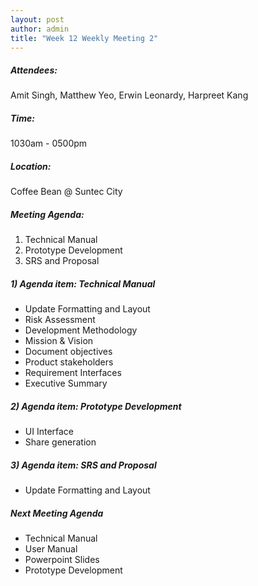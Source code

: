 ```yaml
---
layout: post
author: admin
title: "Week 12 Weekly Meeting 2"
---
```


##### Attendees:
Amit Singh, Matthew Yeo, Erwin Leonardy, Harpreet Kang

##### Time:
1030am - 0500pm

##### Location: 
Coffee Bean @ Suntec City

##### Meeting Agenda:
1. Technical Manual
2. Prototype Development
3. SRS and Proposal


##### 1) Agenda item: Technical Manual
- Update Formatting and Layout
- Risk Assessment
- Development Methodology
- Mission & Vision
- Document objectives
- Product stakeholders
- Requirement Interfaces
- Executive Summary

##### 2) Agenda item: Prototype Development
- UI Interface
- Share generation

##### 3) Agenda item: SRS and Proposal
- Update Formatting and Layout

##### Next Meeting Agenda
- Technical Manual
- User Manual
- Powerpoint Slides
- Prototype Development
